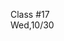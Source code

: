 <div class="lecture2">

<div class="column_date">
<p markdown="block">

Class #17 <br>
Wed,10/30

</p>
</div>
<div class="column_materials">
<p markdown="block">

<!--
Basics or recursive backtracking: generating all binary sequences with
a given length, generating binary sequences with a given length that meet a
particular restriction (ex., no zero bit in the second position).

Think about: how to generate decimal sequences?, how to generate alphabetic
sequences?

--> 
</p>
</div>

<div class="column_assign">
<p markdown="block">



</p>
</div>

</div>
